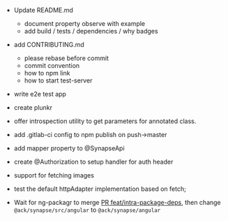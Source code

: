 - Update README.md
  - document property observe with example
  - add build / tests / dependencies / why badges
  
- add CONTRIBUTING.md
  - please rebase before commit
  - commit convention
  - how to npm link
  - how to start test-server
- write e2e test app
- create plunkr
- offer introspection utility to get parameters for annotated class.
- add .gitlab-ci config to npm publish on push->master
- add mapper property to @SynapseApi
- create @Authorization to setup handler for auth header
- support for fetching images
- test the default httpAdapter implementation based on fetch;
- Wait for ng-packagr to merge [PR feat/intra-package-deps](https://github.com/dherges/ng-packagr/pull/419),
 then change `@ack/synapse/src/angular` to `@ack/synapse/angular`
